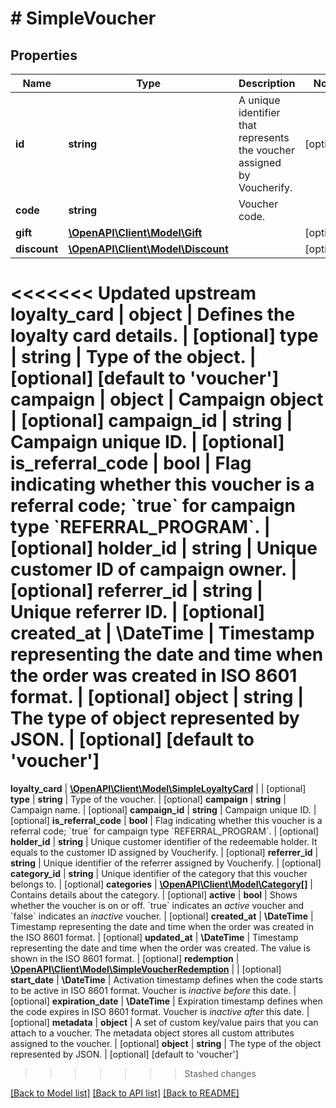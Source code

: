 # # SimpleVoucher

## Properties

Name | Type | Description | Notes
------------ | ------------- | ------------- | -------------
**id** | **string** | A unique identifier that represents the voucher assigned by Voucherify. | [optional]
**code** | **string** | Voucher code. |
**gift** | [**\OpenAPI\Client\Model\Gift**](Gift.md) |  | [optional]
**discount** | [**\OpenAPI\Client\Model\Discount**](Discount.md) |  | [optional]
<<<<<<< Updated upstream
**loyalty_card** | **object** | Defines the loyalty card details. | [optional]
**type** | **string** | Type of the object. | [optional] [default to 'voucher']
**campaign** | **object** | Campaign object | [optional]
**campaign_id** | **string** | Campaign unique ID. | [optional]
**is_referral_code** | **bool** | Flag indicating whether this voucher is a referral code; &#x60;true&#x60; for campaign type &#x60;REFERRAL_PROGRAM&#x60;. | [optional]
**holder_id** | **string** | Unique customer ID of campaign owner. | [optional]
**referrer_id** | **string** | Unique referrer ID. | [optional]
**created_at** | **\DateTime** | Timestamp representing the date and time when the order was created in ISO 8601 format. | [optional]
**object** | **string** | The type of object represented by JSON. | [optional] [default to 'voucher']
=======
**loyalty_card** | [**\OpenAPI\Client\Model\SimpleLoyaltyCard**](SimpleLoyaltyCard.md) |  | [optional]
**type** | **string** | Type of the voucher. | [optional]
**campaign** | **string** | Campaign name. | [optional]
**campaign_id** | **string** | Campaign unique ID. | [optional]
**is_referral_code** | **bool** | Flag indicating whether this voucher is a referral code; &#x60;true&#x60; for campaign type &#x60;REFERRAL_PROGRAM&#x60;. | [optional]
**holder_id** | **string** | Unique customer identifier of the redeemable holder. It equals to the customer ID assigned by Voucherify. | [optional]
**referrer_id** | **string** | Unique identifier of the referrer assigned by Voucherify. | [optional]
**category_id** | **string** | Unique identifier of the category that this voucher belongs to. | [optional]
**categories** | [**\OpenAPI\Client\Model\Category[]**](Category.md) | Contains details about the category. | [optional]
**active** | **bool** | Shows whether the voucher is on or off. &#x60;true&#x60; indicates an *active* voucher and &#x60;false&#x60; indicates an *inactive* voucher. | [optional]
**created_at** | **\DateTime** | Timestamp representing the date and time when the order was created in the ISO 8601 format. | [optional]
**updated_at** | **\DateTime** | Timestamp representing the date and time when the order was created. The value is shown in the ISO 8601 format. | [optional]
**redemption** | [**\OpenAPI\Client\Model\SimpleVoucherRedemption**](SimpleVoucherRedemption.md) |  | [optional]
**start_date** | **\DateTime** | Activation timestamp defines when the code starts to be active in ISO 8601 format. Voucher is *inactive before* this date. | [optional]
**expiration_date** | **\DateTime** | Expiration timestamp defines when the code expires in ISO 8601 format.  Voucher is *inactive after* this date. | [optional]
**metadata** | **object** | A set of custom key/value pairs that you can attach to a voucher. The metadata object stores all custom attributes assigned to the voucher. | [optional]
**object** | **string** | The type of the object represented by JSON. | [optional] [default to 'voucher']
>>>>>>> Stashed changes

[[Back to Model list]](../../README.md#models) [[Back to API list]](../../README.md#endpoints) [[Back to README]](../../README.md)
